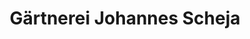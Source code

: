 ---
title: "Gärtnerei Johannes Scheja"
url: /sankt-augustin/gaertnerei-johannes-scheja/
shop: Blumen
---